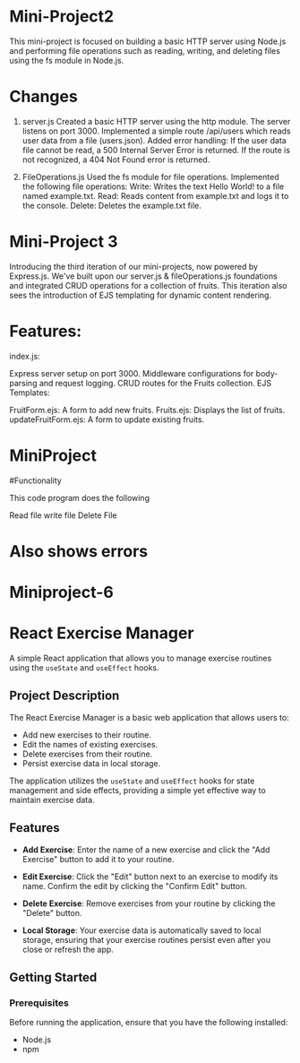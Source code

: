 # Mini-Project2 

This mini-project is focused on building a basic HTTP server using Node.js and performing file operations such as reading, writing, and deleting files using the fs module in Node.js.

# Changes

1. server.js
Created a basic HTTP server using the http module.
The server listens on port 3000.
Implemented a simple route /api/users which reads user data from a file (users.json).
Added error handling: If the user data file cannot be read, a 500 Internal Server Error is returned. If the route is not recognized, a 404 Not Found error is returned.

2. FileOperations.js
Used the fs module for file operations.
Implemented the following file operations:
Write: Writes the text Hello World! to a file named example.txt.
Read: Reads content from example.txt and logs it to the console.
Delete: Deletes the example.txt file.



# Mini-Project 3 

Introducing the third iteration of our mini-projects, now powered by Express.js. We've built upon our server.js & fileOperations.js foundations and integrated CRUD operations for a collection of fruits. This iteration also sees the introduction of EJS templating for dynamic content rendering.

# Features:

index.js:

Express server setup on port 3000.
Middleware configurations for body-parsing and request logging.
CRUD routes for the Fruits collection.
EJS Templates:

FruitForm.ejs: A form to add new fruits.
Fruits.ejs: Displays the list of fruits.
updateFruitForm.ejs: A form to update existing fruits.


# MiniProject

#Functionality

This code program does the following

Read file
write file
Delete File

# Also shows errors

# Miniproject-6 

# React Exercise Manager

A simple React application that allows you to manage exercise routines using the `useState` and `useEffect` hooks.


## Project Description

The React Exercise Manager is a basic web application that allows users to:

- Add new exercises to their routine.
- Edit the names of existing exercises.
- Delete exercises from their routine.
- Persist exercise data in local storage.

The application utilizes the `useState` and `useEffect` hooks for state management and side effects, providing a simple yet effective way to maintain exercise data.

## Features

- **Add Exercise**: Enter the name of a new exercise and click the "Add Exercise" button to add it to your routine.

- **Edit Exercise**: Click the "Edit" button next to an exercise to modify its name. Confirm the edit by clicking the "Confirm Edit" button.

- **Delete Exercise**: Remove exercises from your routine by clicking the "Delete" button.

- **Local Storage**: Your exercise data is automatically saved to local storage, ensuring that your exercise routines persist even after you close or refresh the app.

## Getting Started

### Prerequisites

Before running the application, ensure that you have the following installed:
- Node.js
- npm

